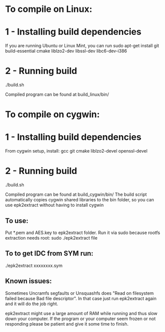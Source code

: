 To compile on Linux:
==============================

# 1 - Installing build dependencies
If you are running Ubuntu or Linux Mint, you can run
sudo apt-get install git build-essential cmake liblzo2-dev libssl-dev libc6-dev-i386

# 2 - Running build
./build.sh

Compiled program can be found at build_linux/bin/


To compile on cygwin:
==============================

# 1 - Installing build dependencies
From cygwin setup, install:
gcc git cmake liblzo2-devel openssl-devel

# 2 - Running build
./build.sh

Compiled program can be found at build_cygwin/bin/
The build script automatically copies cygwin shared libraries to the bin folder, so you can use epk2extract
without having to install cygwin


## To use:
Put *.pem and AES.key to epk2extract folder.
Run it via sudo because rootfs extraction needs root:
sudo ./epk2extract file

## To to get IDC from SYM run:
./epk2extract xxxxxxxx.sym

## Known issues:
Sometimes Uncramfs segfaults or Unsquashfs does "Read on filesystem failed because Bad file descriptor". 
In that case just run epk2extract again and it will do the job right.

epk2extract might use a large amount of RAM while running and thus slow down your computer.
If the program or your computer seem frozen or not responding please be patient and give it some time to finish.